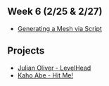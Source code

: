 ## Week 6 (2/25 & 2/27)

+ [Generating a Mesh via Script](meshgen.md)

## Projects
+ [Julian Oliver - LevelHead](https://vimeo.com/1320756)
+ [Kaho Abe - Hit Me!](https://kahoabe.net/portfolio/hit-me/)
